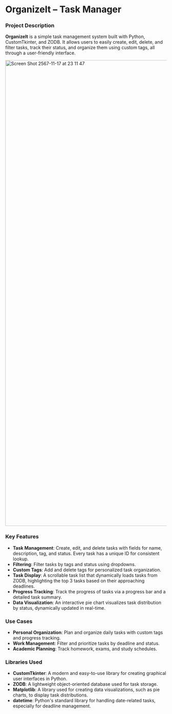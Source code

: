 # OrganizeIt – Task Manager

### Project Description

**OrganizeIt** is a simple task management system built with Python, CustomTkinter, and ZODB. It allows users to easily create, edit, delete, and filter tasks, track their status, and organize them using custom tags, all through a user-friendly interface.

<img width="1451" alt="Screen Shot 2567-11-17 at 23 11 47" src="https://github.com/user-attachments/assets/93aedcb3-750e-404f-aa5e-74df76cf1d2c">

### Key Features

- **Task Management**: Create, edit, and delete tasks with fields for name, description, tag, and status. Every task has a unique ID for consistent lookup.
- **Filtering**: Filter tasks by tags and status using dropdowns.
- **Custom Tags**: Add and delete tags for personalized task organization.
- **Task Display**: A scrollable task list that dynamically loads tasks from ZODB, highlighting the top 3 tasks based on their approaching deadlines.
- **Progress Tracking**: Track the progress of tasks via a progress bar and a detailed task summary.
- **Data Visualization**: An interactive pie chart visualizes task distribution by status, dynamically updated in real-time.

### Use Cases

- **Personal Organization**: Plan and organize daily tasks with custom tags and progress tracking.
- **Work Management**: Filter and prioritize tasks by deadline and status.
- **Academic Planning**: Track homework, exams, and study schedules.

### Libraries Used

- **CustomTkinter**: A modern and easy-to-use library for creating graphical user interfaces in Python.
- **ZODB**: A lightweight object-oriented database used for task storage.
- **Matplotlib**: A library used for creating data visualizations, such as pie charts, to display task distributions.
- **datetime**: Python's standard library for handling date-related tasks, especially for deadline management.

